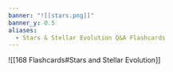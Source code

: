 ```yaml
---
banner: "![[stars.png]]"
banner_y: 0.5
aliases:
  - Stars & Stellar Evolution Q&A Flashcards
---
```


![[168 Flashcards#Stars and Stellar Evolution]]